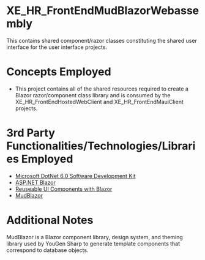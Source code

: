 # XE_HR_FrontEndMudBlazorWebassembly
This contains shared component/razor classes constituting the shared user interface for the user interface projects.
# Concepts Employed
* This project contains all of the shared resources required to create a Blazor razor/component class library and is consumed by the XE_HR_FrontEndHostedWebClient and XE_HR_FrontEndMauiClient projects.
# 3rd Party Functionalities/Technologies/Libraries Employed
* [Microsoft DotNet 6.0 Software Development Kit](https://learn.microsoft.com/en-us/dotnet/csharp/)
* [ASP.NET Blazor](https://learn.microsoft.com/en-us/aspnet/core/blazor)
* [Reuseable UI Components with Blazor](https://learn.microsoft.com/en-us/dotnet/architecture/blazor-for-web-forms-developers/components)
* [MudBlazor](https://mudblazor.com/)
# Additional Notes
MudBlazor is a Blazor component library, design system, and theming library used by YouGen Sharp to generate template components that correspond to database objects.
